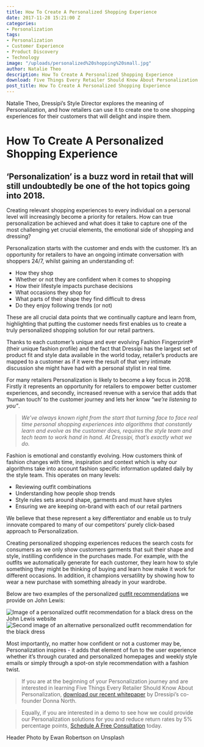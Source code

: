 ```yaml
---
title: How To Create A Personalized Shopping Experience
date: 2017-11-28 15:21:00 Z
categories:
- Personalization
tags:
- Personalization
- Customer Experience
- Product Discovery
- Technology
image: "/uploads/personalized%20shopping%20small.jpg"
author: Natalie Theo
description: How To Create A Personalized Shopping Experience
download: Five Things Every Retailer Should Know About Personalization
post_title: How To Create A Personalized Shopping Experience
---
```


Natalie Theo, Dressipi’s Style Director explores the meaning of Personalization, and how retailers can use it to create one to one shopping experiences for their customers that will delight and inspire them.

# How To Create A Personalized Shopping Experience

## ‘Personalization’ is a buzz word in retail that will still undoubtedly be one of the hot topics going into 2018.

Creating relevant shopping experiences to every individual on a personal level will increasingly become a priority for retailers. How can true personalization be achieved and what does it take to capture one of the most challenging yet crucial elements, the emotional side of shopping and dressing?

Personalization starts with the customer and ends with the customer. It’s an opportunity for retailers to have an ongoing intimate conversation with shoppers 24/7, whilst gaining an understanding of:

- How they shop
- Whether or not they are confident when it comes to shopping
- How their lifestyle impacts purchase decisions
- What occasions they shop for
- What parts of their shape they find difficult to dress
- Do they enjoy following trends (or not)

These are all crucial data points that we continually capture and learn from, highlighting that putting the customer needs first enables us to create a truly personalized shopping solution for our retail partners.

Thanks to each customer’s unique and ever evolving Fashion Fingerprint® (their unique fashion profile) and the fact that Dressipi has the largest set of product fit and style data available in the world today, retailer’s products are mapped to a customer as if it were the result of that very intimate discussion she might have had with a personal stylist in real time.

For many retailers Personalization is likely to become a key focus in 2018. Firstly it represents an opportunity for retailers to empower better customer experiences, and secondly, increased revenue with a service that adds that ‘human touch’ to the customer journey and lets her know _“we’re listening to you”_.

> _We’ve always known right from the start that turning face to face real time personal shopping experiences into algorithms that constantly learn and evolve as the customer does, requires the style team and tech team to work hand in hand. At Dressipi, that’s exactly what we do._

Fashion is emotional and constantly evolving. How customers think of fashion changes with time, inspiration and context which is why our algorithms take into account fashion specific information updated daily by the style team. This operates on many levels:

- Reviewing outfit combinations
- Understanding how people shop trends
- Style rules sets around shape, garments and must have styles
- Ensuring we are keeping on-brand with each of our retail partners

We believe that these represent a key differentiator and enable us to truly innovate compared to many of our competitors’ purely click-based approach to Personalization.

Creating personalized shopping experiences reduces the search costs for consumers as we only show customers garments that suit their shape and style, instilling confidence in the purchases made. For example, with the outfits we automatically generate for each customer, they learn how to style something they might be thinking of buying and learn how make it work for different occasions. In addition, it champions versatility by showing how to wear a new purchase with something already in your wardrobe.

Below are two examples of the personalized [outfit recommendations](https://dressipi.com/solutions/product-experience/) we provide on John Lewis:

![Image of a personalized outfit recommendation for a black dress on the John Lewis website](/uploads/JL_outfit_2.png) ![Second image of an alternative personalized outfit recommendation for the black dress](/uploads/JL_outfit_1.png)

Most importantly, no matter how confident or not a customer may be, Personalization inspires - it adds that element of fun to the user experience whether it’s through curated and personalized homepages and weekly style emails or simply through a spot-on style recommendation with a fashion twist.

> If you are at the beginning of your Personalization journey and are interested in learning Five Things Every Retailer Should Know About Personalization, [download our recent whitepaper](https://dressipi.com/downloads/five-things-every-retailer-should-know-about-personalization-whitepaper/) by Dressipi’s co-founder Donna North.

> Equally, if you are interested in a demo to see how we could provide our Personalization solutions for you and reduce return rates by 5% percentage points, [Schedule A Free Consultation](/company/demo/) today.

Header Photo by Ewan Robertson on Unsplash
